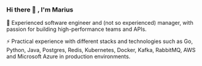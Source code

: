 ### Hi there 👋 , I'm Marius

🚀 Experienced software engineer and (not so experienced) manager, with passion for building high-performance teams and APIs. 

⚡ Practical experience with different stacks and technologies such as Go, Python, Java, Postgres, Redis, Kubernetes, Docker, Kafka, RabbitMQ, AWS and Microsoft Azure in production environments.


